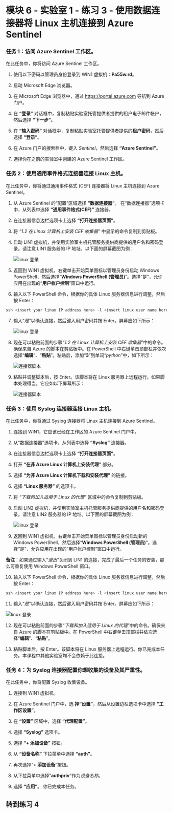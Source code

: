 ﻿# 模块 6 - 实验室 1 - 练习 3 - 使用数据连接器将 Linux 主机连接到 Azure Sentinel

### 任务 1：访问 Azure Sentinel 工作区。

在此任务中，你将访问 Azure Sentinel 工作区。

1. 使用以下密码以管理员身份登录到 WIN1 虚拟机：**Pa55w.rd**。  

2. 启动 Microsoft Edge 浏览器。

3. 在 Microsoft Edge 浏览器中，通过 https://portal.azure.com 导航到 Azure 门户。

4. 在 **“登录”** 对话框中，复制粘贴实验室托管提供者提供的租户电子邮件帐户，然后选择 **“下一步”**。

5. 在 **“输入密码”** 对话框中，复制粘贴实验室托管提供者提供的**租户密码**，然后选择 **“登录”**。

6. 在 Azure 门户的搜索栏中，键入 *Sentinel*，然后选择 **“Azure Sentinel”**。

7. 选择你在之前的实验室中创建的 Azure Sentinel 工作区。

### 任务 2：使用通用事件格式连接器连接 Linux 主机。

在此任务中，你将通过通用事件格式 (CEF) 连接器将 Linux 主机连接到 Azure Sentinel。

1. 从 Azure Sentinel 的“配置”区域选择 **“数据连接器”**。 在“数据连接器”选项卡中，从列表中选择 **“通用事件格式(CEF)”** 连接器。

2. 在连接器信息边栏选项卡上选择 **“打开连接器页面”**。

3. 将 *“1.2 在 Linux 计算机上安装 CEF 收集器”* 中显示的命令复制到剪贴板。

4. 启动 LIN1 虚拟机，并使用实验室主机托管服务提供商提供的用户名和密码登录。请注意 LIN1 服务器的 IP 地址。以下面的屏幕截图为例：

   ![linux 登录](../Media/LinuxLoginExample.png)

5. 返回到 WIN1 虚拟机，右键单击开始菜单图标以管理员身份启动 Windows PowerShell，然后选择“**Windows PowerShell (管理员)**”。选择“是”，允许应用在出现的“**用户帐户控制**”窗口中运行。

6. 输入以下 PowerShell 命令，根据你的具体 Linux 服务器信息进行调整，然后按 Enter：

```PowerShell
ssh <insert your linux IP address here> -l <insert linux user name here>
```

7. 输入“*是*”以确认连接，然后键入用户密码并按 Enter。屏幕应如下所示：

   ![linux 登录](../Media/PSconnectLinux.png)

8. 现在可以粘贴前面的步骤“*1.2 在 Linux 计算机上安装 CEF 收集器*”中的命令。确保来自 Azure 的脚本在剪贴板中。在 PowerShell 中右键单击顶部栏并依次选择“**编辑**”、“**粘贴**”。粘贴后，添加“**3**”到单词“*python*”中，如下所示：

   ![连接器脚本](../Media/ConnectorScript.png)


9. 粘贴并调整脚本后，按 Enter。该脚本将在 Linux 服务器上远程运行。如果脚本处理得当，它应如以下屏幕所示：

   ![连接器脚本](../Media/LinuxConnected.png)

### 任务 3：使用 Syslog 连接器连接 Linux 主机。

在此任务中，你将通过 Syslog 连接器将 Linux 主机连接到 Azure Sentinel。

1. 连接到 WIN1，它应该已经在工作区的 Azure Sentinel 门户中。  

2. 从“数据连接器”选项卡，从列表中选择 **“Syslog”** 连接器。

3. 在连接器信息边栏选项卡上选择 **“打开连接器页面”**。

4. 打开 **“在非 Azure Linux 计算机上安装代理”** 部分。

5. 选择 **“为非 Azure Linux 计算机下载和安装代理”** 的链接。 

6. 选择 **“Linux 服务器”** 的选项卡。

7. 将 *“下载和加入适用于 Linux 的代理”* 区域中的命令复制到剪贴板。

8. 启动 LIN2 虚拟机，并使用实验室主机托管服务提供商提供的用户名和密码登录。请注意 LIN2 服务器的 IP 地址。以下面的屏幕截图为例：

   ![linux 登录](../Media/LinuxLoginExample.png)

9. 返回到 WIN1 虚拟机，右键单击开始菜单图标以管理员身份启动新的 Windows PowerShell，然后选择“**Windows PowerShell (管理员)**”。选择“是”，允许应用在出现的“用户帐户控制”窗口中运行。

**备注**：如果通过输入“*退出*”关闭到 LIN1 的连接，完成了最后一个任务的安装，那么可重复使用 Windows PowerShell 窗口。

10. 输入以下 PowerShell 命令，根据你的具体 Linux 服务器信息进行调整，然后按 Enter：

```PowerShell
ssh <insert your linux IP address here> -l <insert linux user name here>
```

11. 输入“*是*”以确认连接，然后键入用户密码并按 Enter。屏幕应如下所示：

   ![linux 登录](../Media/PSconnectLinux.png)

12. 现在可以粘贴前面的步骤“*下载和加入适用于 Linux 的代理*”中的命令。确保来自 Azure 的脚本在剪贴板中。在 PowerShell 中右键单击顶部栏并依次选择“**编辑**”、“**粘贴**”。

13. 粘贴脚本后，按 Enter。该脚本将在 Linux 服务器上远程运行。你已完成本任务。本课程中其他实验室均不会依赖于此连接。

### 任务 4：为 Syslog 连接器配置你想收集的设备及其严重性。

在此任务中，你将配置 Syslog 收集设备。

1. 连接到 WIN1 虚拟机。

2. 在 Azure Sentinel 门户中，选 **择“设置”**，然后从设置边栏选项卡中选择 **“工作区设置”**。

3. 在 **“设置”** 区域中，选择 **“代理配置”**。

4. 选择 **“Syslog”** 选项卡。

5. 选择 **“+ 添加设备”** 按钮。

6. 从 **“设备名称”** 下拉菜单中选择 **“auth”**。

7. 再次选择“**+ 添加设备**”按钮。

8. 从下拉菜单中选择“**authpriv**”作为*设备名称*。

9. 选择 **“应用”**。  你已完成本任务。

## 转到练习 4
